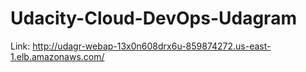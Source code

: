 # Udacity-Cloud-DevOps-Udagram
Link: http://udagr-webap-13x0n608drx6u-859874272.us-east-1.elb.amazonaws.com/

